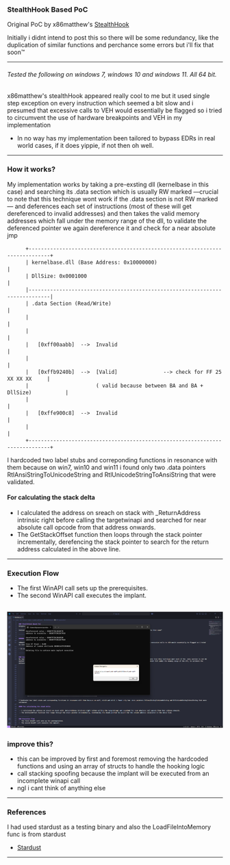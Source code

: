 
### StealthHook Based PoC
Original PoC by x86matthew's [StealthHook](https://www.x86matthew.com/view_post?id=stealth_hook)

Initially i didnt intend to post this so there will be some redundancy, like the duplication of similar functions and perchance some errors but i'll fix that soon™

-------

###### Tested the following on windows 7, windows 10 and windows 11. All 64 bit.

x86matthew's stealthHook appeared really cool to me but it used single step exception on every instruction which seemed a bit slow and i presumed that excessive calls to VEH would essentially be flagged so i tried to circumvent the use of hardware breakpoints and VEH in my implementation

- In no way has my implementation been tailored to bypass EDRs in real world cases, if it does yippie, if not then oh well.

---------

### How it works?
My implementation works by taking a pre-exsting dll (kernelbase in this case) and searching its .data section which is usually RW marked —crucial to note that this technique wont work if the .data section is not RW marked— and deferences each set of instructions (most of these will get dereferenced to invalid addresses) and then takes the valid memory addresses which fall under the memory range of the dll, to validate the deferenced pointer we again dereference it and check for a near absolute jmp

          +-----------------------------------------------------------------------------+
          | kernelbase.dll (Base Address: 0x10000000)                                   |
          | DllSize: 0x0001000                                                          |
          |-----------------------------------------------------------------------------|
          | .data Section (Read/Write)                                                  |
          |                                                                             |
          |                                                                             |
          |   [0xff00aabb]  -->  Invalid                                                |
          |                                                                             |
          |   [0xffb9240b]  -->  [Valid]               --> check for FF 25 XX XX XX     |
          |                      ( valid because between BA and BA + DllSize)           |
          |                                                                             |
          |   [0xffe900c8]  -->  Invalid                                                |
          |                                                                             |
          +-----------------------------------------------------------------------------+

I hardcoded two label stubs and correponding functions in resonance with them because on win7, win10 and win11 i found only two .data pointers RtlAnsiStringToUnicodeString and RtlUnicodeStringToAnsiString that were validated. 

#### For calculating the stack delta 

 - I calculated the address on sreach on stack with _ReturnAddress intrinsic right before calling the targetwinapi and searched for near absolute call opcode from that address onwards.
 - The GetStackOffset function then loops through the stack pointer incrementally, derefencing the stack pointer to search for the return address calculated in the above line.

------------
### Execution Flow
-  The first WinAPI call sets up the prerequisites.
-  The second WinAPI call executes the implant.

![implant executed img](img.png)
------------
### improve this?
- this can be improved by first and foremost removing the hardcoded functions and using an array of structs to handle the hooking logic 
- call stacking spoofing because the implant will be executed from an incomplete winapi call
- ngl i cant think of anything else 

------------
### References
I had used stardust as a testing binary and also the LoadFileIntoMemory func is from stardust 
 - [Stardust](https://github.com/Cracked5pider/Stardust)
 -----------
